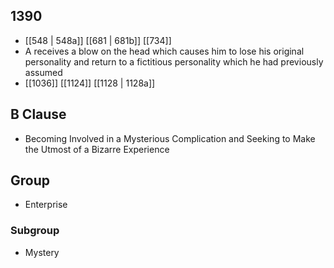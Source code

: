 ## 1390
- [[548 | 548a]] [[681 | 681b]] [[734]] 
- A receives a blow on the head which causes him to lose his original personality and return to a fictitious personality which he had previously assumed
- [[1036]] [[1124]] [[1128 | 1128a]] 

## B Clause
- Becoming Involved in a Mysterious Complication and Seeking to Make the Utmost of a Bizarre Experience

## Group
- Enterprise

### Subgroup
- Mystery

